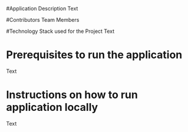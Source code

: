 #Application Description
Text

#Contributors
Team Members

#Technology Stack used for the Project
Text

# Prerequisites to run the application
Text


# Instructions on how to run application locally
Text
